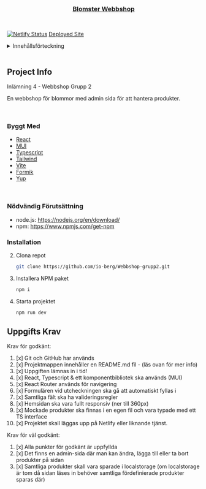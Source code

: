 <!-- PROJECT LOGO -->
<br />
<div align="center">
  <a href="https://github.com/io-berg/Webbshop-grupp2">
    <h3 align="center">Blomster Webbshop</h3>
  </a>
</div>
<br />

[![Netlify Status](https://api.netlify.com/api/v1/badges/7cedcfe7-a4e8-44d5-b3ce-be64573e4076/deploy-status)](https://app.netlify.com/sites/blommor/deploys)
[Deployed Site](https://blommor.netlify.app)

<!-- TABLE OF CONTENTS -->
<details>
  <summary>Innehållsförteckning</summary>
  <ol>
    <li>
      <a href="#project-info">Projekt Info</a>
      <ul>
        <li><a href="#byggt-med">Byggt med</a></li>
      </ul>
    </li>
    <li>
      <a href="#installation">Installation</a>
    </li>
    <li><a href="#uppgifts-krav">Uppgifts Krav</a></li>
  </ol>
</details>
<br />

<!-- ABOUT THE PROJECT -->

## Project Info

Inlämning 4 - Webbshop Grupp 2

En webbshop för blommor med admin sida för att hantera produkter.

<br/>

### Byggt Med

- [React](https://reactjs.org/)
- [MUI](https://mui.com/material-ui/getting-started/overview/)
- [Typescript](https://www.typescriptlang.org/)
- [Tailwind](https://tailwindcss.com/)
- [Vite](https://vitejs.dev/)
- [Formik](https://formik.org/)
- [Yup](https://github.com/jquense/yup)

<br/>

<!-- GETTING STARTED -->

### Nödvändig Förutsättning

- node.js: https://nodejs.org/en/download/
- npm: https://www.npmjs.com/get-npm

### Installation

2. Clona repot
   ```sh
   git clone https://github.com/io-berg/Webbshop-grupp2.git
   ```
3. Installera NPM paket
   ```sh
   npm i
   ```
4. Starta projektet
   ```sh
   npm run dev
   ```

## Uppgifts Krav

Krav för godkänt:

1. [x] Git och GitHub har används
2. [x] Projektmappen innehåller en README.md fil - (läs ovan för mer info)
3. [x] Uppgiften lämnas in i tid!
4. [x] React, Typescript & ett komponentbibliotek ska används (MUI)
5. [x] React Router används för navigering
6. [x] Formulären vid utcheckningen ska gå att automatiskt fyllas i
7. [x] Samtliga fält ska ha valideringsregler
8. [x] Hemsidan ska vara fullt responsiv (ner till 360px)
9. [x] Mockade produkter ska finnas i en egen fil och vara typade med ett TS interface
10. [x] Projektet skall läggas upp på Netlify eller liknande tjänst.

Krav för väl godkänt:

1. [x] Alla punkter för godkänt är uppfyllda
2. [x] Det finns en admin-sida där man kan ändra, lägga till eller ta bort produkter på sidan
3. [x] Samtliga produkter skall vara sparade i localstorage (om localstorage är tom då sidan läses in behöver samtliga fördefinierade produkter sparas där)
